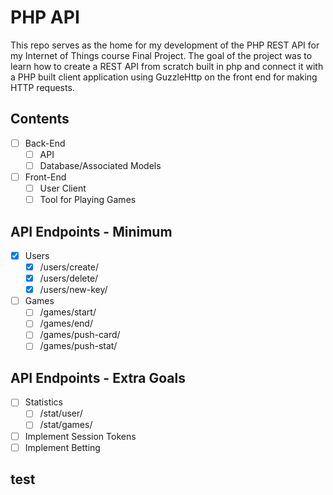 # PHP API
This repo serves as the home for my development of the PHP REST API for my Internet of Things course Final Project. The goal of the project was to learn how to create a REST API from scratch built in php and connect it with a PHP built client application using GuzzleHttp on the front end for making HTTP requests.

## Contents
- [ ] Back-End
     - [ ] API 
     - [ ] Database/Associated Models 
- [ ] Front-End
     - [ ] User Client
     - [ ] Tool for Playing Games

## API Endpoints - Minimum
 - [x] Users
     - [x] /users/create/
     - [x] /users/delete/
     - [x] /users/new-key/
- [ ] Games
     - [ ] /games/start/
     - [ ] /games/end/
     - [ ] /games/push-card/
     - [ ] /games/push-stat/

## API Endpoints - Extra Goals
- [ ] Statistics
     - [ ] /stat/user/
     - [ ] /stat/games/
- [ ] Implement Session Tokens
- [ ] Implement Betting

## test


